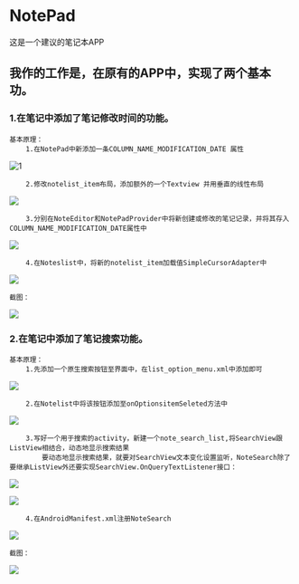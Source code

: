# NotePad
这是一个建议的笔记本APP

## 我作的工作是，在原有的APP中，实现了两个基本功。

### 1.在笔记中添加了笔记修改时间的功能。
	基本原理：
		1.在NotePad中新添加一条COLUMN_NAME_MODIFICATION_DATE 属性
![1](https://github.com/499549060/Android/blob/master/Android_Mid_Work/1.1.png)

		2.修改notelist_item布局，添加额外的一个Textview 并用垂直的线性布局
![](https://github.com/499549060/Android/blob/master/Android_Mid_Work/1.2.png)

		3.分别在NoteEditor和NotePadProvider中将新创建或修改的笔记记录，并将其存入COLUMN_NAME_MODIFICATION_DATE属性中
![](https://github.com/499549060/Android/blob/master/Android_Mid_Work/1.3.png)

		4.在Noteslist中，将新的notelist_item加载值SimpleCursorAdapter中
![](https://github.com/499549060/Android/blob/master/Android_Mid_Work/1.4.png)

	截图：
![](https://github.com/499549060/Android/blob/master/Android_Mid_Work/1.png)

### 2.在笔记中添加了笔记搜索功能。
	基本原理：
		1.先添加一个原生搜索按钮至界面中，在list_option_menu.xml中添加即可
![](https://github.com/499549060/Android/blob/master/Android_Mid_Work/2.1.png)

		2.在Notelist中将该按钮添加至onOptionsitemSeleted方法中
![](https://github.com/499549060/Android/blob/master/Android_Mid_Work/2.2.png)

		3.写好一个用于搜索的activity，新建一个note_search_list,将SearchView跟ListView相结合，动态地显示搜索结果
			要动态地显示搜索结果，就要对SearchView文本变化设置监听，NoteSearch除了要继承ListView外还要实现SearchView.OnQueryTextListener接口：
![](https://github.com/499549060/Android/blob/master/Android_Mid_Work/2.3.1.png)

![](https://github.com/499549060/Android/blob/master/Android_Mid_Work/2.3.2.png)

		4.在AndroidManifest.xml注册NoteSearch
![](https://github.com/499549060/Android/blob/master/Android_Mid_Work/2.4.png)

	截图：
![](https://github.com/499549060/Android/blob/master/Android_Mid_Work/2.png)
